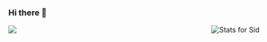 ### Hi there 👋

<!--
**skieer-ssv/skieer-ssv** is a ✨ _special_ ✨ repository because its `README.md` (this file) appears on your GitHub profile.

Here are some ideas to get you started:

- 🔭 I’m currently working on ...
- 🌱 I’m currently learning ...
- 👯 I’m looking to collaborate on ...
- 🤔 I’m looking for help with ...
- 💬 Ask me about ...
- 📫 How to reach me: ...
- 😄 Pronouns: ...
- ⚡ Fun fact: ...
-->
<img align="left" src="https://github-readme-stats.vercel.app/api?username=skieer-ssv&title_color=fff&text_color=9f9f9f&bg_color=151515" />
<img align="right" src="https://github-readme-stats.vercel.app/api/top-langs/?username=skieer-ssv&theme=dark" alt="Stats for Sid"/>
